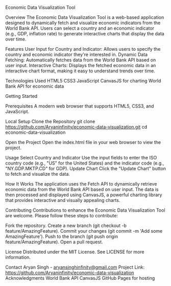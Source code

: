 Economic Data Visualization Tool

Overview
The Economic Data Visualization Tool is a web-based application designed to dynamically fetch and visualize economic indicators from the World Bank API. Users can select a country and an economic indicator (e.g., GDP, inflation rate) to generate interactive charts that display the data over time.

Features
User Input for Country and Indicator: Allows users to specify the country and economic indicator they're interested in.
Dynamic Data Fetching: Automatically fetches data from the World Bank API based on user input.
Interactive Charts: Displays the fetched economic data in an interactive chart format, making it easy to understand trends over time.

Technologies Used
HTML5
CSS3
JavaScript
CanvasJS for charting
World Bank API for economic data

Getting Started

Prerequisites
A modern web browser that supports HTML5, CSS3, and JavaScript.

Local Setup
Clone the Repository
git clone https://github.com/Aryaninfinity/economic-data-visualization.git
cd economic-data-visualization

Open the Project
Open the index.html file in your web browser to view the project.

Usage
Select Country and Indicator
Use the input fields to enter the ISO country code (e.g., "US" for the United States) and the indicator code (e.g., "NY.GDP.MKTP.CD" for GDP).
Update Chart
Click the "Update Chart" button to fetch and visualize the data.

How It Works
The application uses the Fetch API to dynamically retrieve economic data from the World Bank API based on user input. The data is then processed and displayed using CanvasJS, a powerful charting library that provides interactive and visually appealing charts.

Contributing
Contributions to enhance the Economic Data Visualization Tool are welcome. Please follow these steps to contribute:

Fork the repository.
Create a new branch (git checkout -b feature/AmazingFeature).
Commit your changes (git commit -m 'Add some AmazingFeature').
Push to the branch (git push origin feature/AmazingFeature).
Open a pull request.

License
Distributed under the MIT License. See LICENSE for more information.

Contact
Aryan Singh - aryansinghinfinity@gmail.com
Project Link: https://github.com/Aryaninfinity/economic-data-visualization
Acknowledgments
World Bank API
CanvasJS
GitHub Pages for hosting
